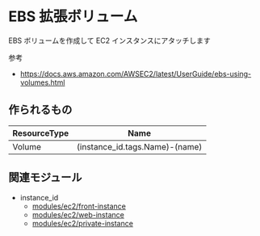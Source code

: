 # EBS 拡張ボリューム

EBS ボリュームを作成して EC2 インスタンスにアタッチします

参考
- https://docs.aws.amazon.com/AWSEC2/latest/UserGuide/ebs-using-volumes.html


## 作られるもの

| ResourceType    | Name                            |
|----             |----                             |
| Volume          | (instance_id.tags.Name)-(name)  |


## 関連モジュール

- instance_id
  - [modules/ec2/front-instance](../front-instance)
  - [modules/ec2/web-instance](../web-instance)
  - [modules/ec2/private-instance](../private-instance)
